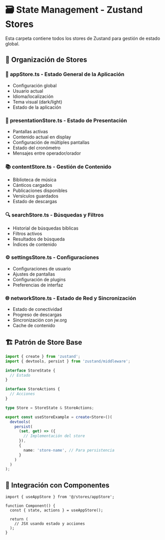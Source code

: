 # 🗃️ State Management - Zustand Stores

Esta carpeta contiene todos los stores de Zustand para gestión de estado global.

## 📂 Organización de Stores

### 🎯 **appStore.ts** - Estado General de la Aplicación

- Configuración global
- Usuario actual
- Idioma/localización
- Tema visual (dark/light)
- Estado de la aplicación

### 📱 **presentationStore.ts** - Estado de Presentación

- Pantallas activas
- Contenido actual en display
- Configuración de múltiples pantallas
- Estado del cronómetro
- Mensajes entre operador/orador

### 📚 **contentStore.ts** - Gestión de Contenido

- Biblioteca de música
- Cánticos cargados
- Publicaciones disponibles
- Versículos guardados
- Estado de descargas

### 🔍 **searchStore.ts** - Búsquedas y Filtros

- Historial de búsquedas bíblicas
- Filtros activos
- Resultados de búsqueda
- Índices de contenido

### ⚙️ **settingsStore.ts** - Configuraciones

- Configuraciones de usuario
- Ajustes de pantallas
- Configuración de plugins
- Preferencias de interfaz

### 🌐 **networkStore.ts** - Estado de Red y Sincronización

- Estado de conectividad
- Progreso de descargas
- Sincronización con jw.org
- Cache de contenido

## 🏗️ Patrón de Store Base

```typescript
import { create } from 'zustand';
import { devtools, persist } from 'zustand/middleware';

interface StoreState {
  // Estado
}

interface StoreActions {
  // Acciones
}

type Store = StoreState & StoreActions;

export const useStoreExample = create<Store>()(
  devtools(
    persist(
      (set, get) => ({
        // Implementación del store
      }),
      {
        name: 'store-name', // Para persistencia
      }
    )
  )
);
```

## 🔗 Integración con Componentes

```tsx
import { useAppStore } from '@/stores/appStore';

function Component() {
  const { state, actions } = useAppStore();

  return (
    // JSX usando estado y acciones
  );
}
```
